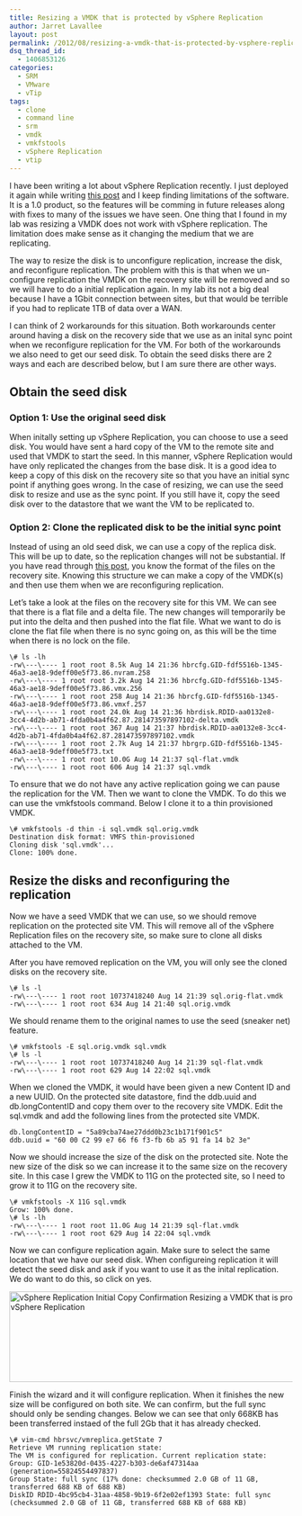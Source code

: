 ```yaml
---
title: Resizing a VMDK that is protected by vSphere Replication
author: Jarret Lavallee
layout: post
permalink: /2012/08/resizing-a-vmdk-that-is-protected-by-vsphere-replication/
dsq_thread_id:
  - 1406853126
categories:
  - SRM
  - VMware
  - vTip
tags:
  - clone
  - command line
  - srm
  - vmdk
  - vmkfstools
  - vSphere Replication
  - vtip
---
```

I have been writing a lot about vSphere Replication recently. I just deployed it again while writing <a title="Using a Custom Root CA Certificates with vSphere Replication" href="http://virtuallyhyper.com/2012/08/using-a-custom-ca-with-vsphere-replication/" onclick="javascript:_gaq.push(['_trackEvent','outbound-article','http://virtuallyhyper.com/2012/08/using-a-custom-ca-with-vsphere-replication/']);" target="_blank">this post</a> and I keep finding limitations of the software. It is a 1.0 product, so the features will be comming in future releases along with fixes to many of the issues we have seen. One thing that I found in my lab was resizing a VMDK does not work with vSphere replication. The limitation does make sense as it changing the medium that we are replicating.

The way to resize the disk is to unconfigure replication, increase the disk, and reconfigure replication. The problem with this is that when we un-configure replication the VMDK on the recovery site will be removed and so we will have to do a initial replication again. In my lab its not a big deal because I have a 1Gbit connection between sites, but that would be terrible if you had to replicate 1TB of data over a WAN.

I can think of 2 workarounds for this situation. Both workarounds center around having a disk on the recovery side that we use as an inital sync point when we reconfigure replication for the VM. For both of the workarounds we also need to get our seed disk. To obtain the seed disks there are 2 ways and each are described below, but I am sure there are other ways.

## Obtain the seed disk

### Option 1: Use the original seed disk

When initally setting up vSphere Replication, you can choose to use a seed disk. You would have sent a hard copy of the VM to the remote site and used that VMDK to start the seed. In this manner, vSphere Replication would have only replicated the changes from the base disk. It is a good idea to keep a copy of this disk on the recovery site so that you have an initial sync point if anything goes wrong. In the case of resizing, we can use the seed disk to resize and use as the sync point. If you still have it, copy the seed disk over to the datastore that we want the VM to be replicated to.

### Option 2: Clone the replicated disk to be the initial sync point

Instead of using an old seed disk, we can use a copy of the replica disk. This will be up to date, so the replication changes will not be substantial. If you have read through <a title="Files created for a test failover with vSphere Replication" href="http://virtuallyhyper.com/2012/08/files-created-for-a-test-failover-with-vsphere-replication/" onclick="javascript:_gaq.push(['_trackEvent','outbound-article','http://virtuallyhyper.com/2012/08/files-created-for-a-test-failover-with-vsphere-replication/']);" target="_blank">this post</a>, you know the format of the files on the recovery site. Knowing this structure we can make a copy of the VMDK(s) and then use them when we are reconfiguring replication.

Let&#8217;s take a look at the files on the recovery site for this VM. We can see that there is a flat file and a delta file. The new changes will temporarily be put into the delta and then pushed into the flat file. What we want to do is clone the flat file when there is no sync going on, as this will be the time when there is no lock on the file.

	  
	\# ls -lh  
	-rw\---\---- 1 root root 8.5k Aug 14 21:36 hbrcfg.GID-fdf5516b-1345-46a3-ae18-9deff00e5f73.86.nvram.258  
	-rw\---\---- 1 root root 3.2k Aug 14 21:36 hbrcfg.GID-fdf5516b-1345-46a3-ae18-9deff00e5f73.86.vmx.256  
	-rw\---\---- 1 root root 258 Aug 14 21:36 hbrcfg.GID-fdf5516b-1345-46a3-ae18-9deff00e5f73.86.vmxf.257  
	-rw\---\---- 1 root root 24.0k Aug 14 21:36 hbrdisk.RDID-aa0132e8-3cc4-4d2b-ab71-4fda0b4a4f62.87.281473597897102-delta.vmdk  
	-rw\---\---- 1 root root 367 Aug 14 21:37 hbrdisk.RDID-aa0132e8-3cc4-4d2b-ab71-4fda0b4a4f62.87.281473597897102.vmdk  
	-rw\---\---- 1 root root 2.7k Aug 14 21:37 hbrgrp.GID-fdf5516b-1345-46a3-ae18-9deff00e5f73.txt  
	-rw\---\---- 1 root root 10.0G Aug 14 21:37 sql-flat.vmdk  
	-rw\---\---- 1 root root 606 Aug 14 21:37 sql.vmdk  
	

To ensure that we do not have any active replication going we can pause the replication for the VM. Then we want to clone the VMDK. To do this we can use the vmkfstools command. Below I clone it to a thin provisioned VMDK.

	  
	\# vmkfstools -d thin -i sql.vmdk sql.orig.vmdk  
	Destination disk format: VMFS thin-provisioned  
	Cloning disk 'sql.vmdk'...  
	Clone: 100% done.  
	

## Resize the disks and reconfiguring the replication

Now we have a seed VMDK that we can use, so we should remove replication on the protected site VM. This will remove all of the vSphere Replication files on the recovery site, so make sure to clone all disks attached to the VM.

After you have removed replication on the VM, you will only see the cloned disks on the recovery site.

	  
	\# ls -l  
	-rw\---\---- 1 root root 10737418240 Aug 14 21:39 sql.orig-flat.vmdk  
	-rw\---\---- 1 root root 634 Aug 14 21:40 sql.orig.vmdk  
	

We should rename them to the original names to use the seed (sneaker net) feature.

	  
	\# vmkfstools -E sql.orig.vmdk sql.vmdk  
	\# ls -l  
	-rw\---\---- 1 root root 10737418240 Aug 14 21:39 sql-flat.vmdk  
	-rw\---\---- 1 root root 629 Aug 14 22:02 sql.vmdk  
	

When we cloned the VMDK, it would have been given a new Content ID and a new UUID. On the protected site datastore, find the ddb.uuid and db.longContentID and copy them over to the recovery site VMDK. Edit the sql.vmdk and add the following lines from the protected site VMDK.

	  
	db.longContentID = "5a89cba74ae27ddd0b23c1b171f901c5"  
	ddb.uuid = "60 00 C2 99 e7 66 f6 f3-fb 6b a5 91 fa 14 b2 3e"  
	

Now we should increase the size of the disk on the protected site. Note the new size of the disk so we can increase it to the same size on the recovery site. In this case I grew the VMDK to 11G on the protected site, so I need to grow it to 11G on the recovery site.

	  
	\# vmkfstools -X 11G sql.vmdk  
	Grow: 100% done.  
	\# ls -lh  
	-rw\---\---- 1 root root 11.0G Aug 14 21:39 sql-flat.vmdk  
	-rw\---\---- 1 root root 629 Aug 14 22:04 sql.vmdk  
	

Now we can configure replication again. Make sure to select the same location that we have our seed disk. When configureing replication it will detect the seed disk and ask if you want to use it as the inital replication. We do want to do this, so click on yes.

<a href="https://googledrive.com/host/0BxotWZXnwSAGSS1qRE02eWVrU28/2012-08-vSphere-Replication-Initial-Copy-Confirmation.png" onclick="javascript:_gaq.push(['_trackEvent','outbound-article','https://googledrive.com/host/0BxotWZXnwSAGSS1qRE02eWVrU28/2012-08-vSphere-Replication-Initial-Copy-Confirmation.png']);"><img class="aligncenter size-full wp-image-2311" title="vSphere Replication - Initial Copy Confirmation" src="https://googledrive.com/host/0BxotWZXnwSAGSS1qRE02eWVrU28/2012-08-vSphere-Replication-Initial-Copy-Confirmation.png" alt="vSphere Replication Initial Copy Confirmation Resizing a VMDK that is protected by vSphere Replication" width="574" height="161" /></a>

Finish the wizard and it will configure replication. When it finishes the new size will be configured on both site. We can confirm, but the full sync should only be sending changes. Below we can see that only 668KB has been transferred instaed of the full 2Gb that it has already checked.

	  
	\# vim-cmd hbrsvc/vmreplica.getState 7  
	Retrieve VM running replication state:  
	The VM is configured for replication. Current replication state: Group: GID-1e53820d-0435-4227-b303-de6af47314aa (generation=55824554497837)  
	Group State: full sync (17% done: checksummed 2.0 GB of 11 GB, transferred 688 KB of 688 KB)  
	DiskID RDID-4bc95cb4-31aa-4858-9b19-6f2e02ef1393 State: full sync (checksummed 2.0 GB of 11 GB, transferred 688 KB of 688 KB)  
	

<p class="wp-flattr-button">
  <a class="FlattrButton" style="display:none;" href="http://virtuallyhyper.com/2012/08/resizing-a-vmdk-that-is-protected-by-vsphere-replication/" title=" Resizing a VMDK that is protected by vSphere Replication" rev="flattr;uid:virtuallyhyper;language:en_GB;category:text;tags:clone,command line,srm,vmdk,vmkfstools,vSphere Replication,vtip,blog;button:compact;">I have been writing a lot about vSphere Replication recently. I just deployed it again while writing this post and I keep finding limitations of the software. It is a...</a>
</p>